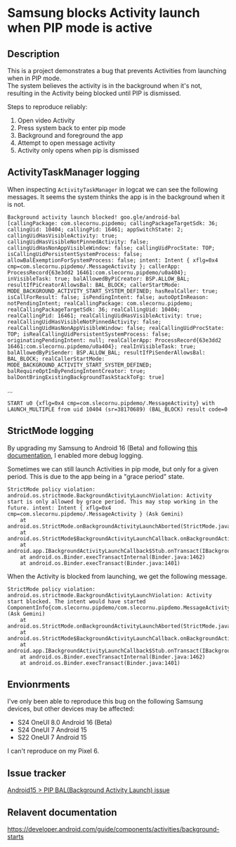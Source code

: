 # Samsung blocks Activity launch when PIP mode is active

## Description
This is a project demonstrates a bug that prevents Activities from launching when in PIP mode.  
The system believes the activity is in the background when it's not, resulting in the Activity being blocked until PIP is dismissed.

Steps to reproduce reliably:
1. Open video Activity
2. Press system back to enter pip mode
3. Background and foreground the app
4. Attempt to open message activity 
5. Activity only opens when pip is dismissed


## ActivityTaskManager logging
When inspecting `ActivityTaskManager` in logcat we can see the following messages. It seems the system thinks the app is in the background when it is not.

```
Background activity launch blocked! goo.gle/android-bal [callingPackage: com.slecornu.pipdemo; callingPackageTargetSdk: 36; callingUid: 10404; callingPid: 16461; appSwitchState: 2; callingUidHasVisibleActivity: true; callingUidHasVisibleNotPinnedActivity: false; callingUidHasNonAppVisibleWindow: false; callingUidProcState: TOP; isCallingUidPersistentSystemProcess: false; allowBalExemptionForSystemProcess: false; intent: Intent { xflg=0x4 cmp=com.slecornu.pipdemo/.MessageActivity }; callerApp: ProcessRecord{63e3dd2 16461:com.slecornu.pipdemo/u0a404}; inVisibleTask: true; balAllowedByPiCreator: BSP.ALLOW_BAL; resultIfPiCreatorAllowsBal: BAL_BLOCK; callerStartMode: MODE_BACKGROUND_ACTIVITY_START_SYSTEM_DEFINED; hasRealCaller: true; isCallForResult: false; isPendingIntent: false; autoOptInReason: notPendingIntent; realCallingPackage: com.slecornu.pipdemo; realCallingPackageTargetSdk: 36; realCallingUid: 10404; realCallingPid: 16461; realCallingUidHasVisibleActivity: true; realCallingUidHasVisibleNotPinnedActivity: false; realCallingUidHasNonAppVisibleWindow: false; realCallingUidProcState: TOP; isRealCallingUidPersistentSystemProcess: false; originatingPendingIntent: null; realCallerApp: ProcessRecord{63e3dd2 16461:com.slecornu.pipdemo/u0a404}; realInVisibleTask: true; balAllowedByPiSender: BSP.ALLOW_BAL; resultIfPiSenderAllowsBal: BAL_BLOCK; realCallerStartMode: MODE_BACKGROUND_ACTIVITY_START_SYSTEM_DEFINED; balRequireOptInByPendingIntentCreator: true; balDontBringExistingBackgroundTaskStackToFg: true]
```
...
```
START u0 {xflg=0x4 cmp=com.slecornu.pipdemo/.MessageActivity} with LAUNCH_MULTIPLE from uid 10404 (sr=38170689) (BAL_BLOCK) result code=0
```


## StrictMode logging
By upgrading my Samsung to Android 16 (Beta) and following [this documentation](https://developer.android.com/guide/components/activities/background-starts#strict-mode), I enabled more debug logging.

Sometimes we can still launch Activities in pip mode, but only for a given period. This is due to the app being in a "grace period" state.
```
StrictMode policy violation: android.os.strictmode.BackgroundActivityLaunchViolation: Activity start is only allowed by grace period. This may stop working in the future. intent: Intent { xflg=0x4 cmp=com.slecornu.pipdemo/.MessageActivity } (Ask Gemini)
    at android.os.StrictMode.onBackgroundActivityLaunchAborted(StrictMode.java:2481)
    at android.os.StrictMode$BackgroundActivityLaunchCallback.onBackgroundActivityLaunchAborted(StrictMode.java:2228)
    at android.app.IBackgroundActivityLaunchCallback$Stub.onTransact(IBackgroundActivityLaunchCallback.java:92)
    at android.os.Binder.execTransactInternal(Binder.java:1462)
    at android.os.Binder.execTransact(Binder.java:1401)
```

When the Activity is blocked from launching, we get the following message.
```
StrictMode policy violation: android.os.strictmode.BackgroundActivityLaunchViolation: Activity start blocked. The intent would have started ComponentInfo{com.slecornu.pipdemo/com.slecornu.pipdemo.MessageActivity} (Ask Gemini)
    at android.os.StrictMode.onBackgroundActivityLaunchAborted(StrictMode.java:2481)
    at android.os.StrictMode$BackgroundActivityLaunchCallback.onBackgroundActivityLaunchAborted(StrictMode.java:2228)
    at android.app.IBackgroundActivityLaunchCallback$Stub.onTransact(IBackgroundActivityLaunchCallback.java:92)
    at android.os.Binder.execTransactInternal(Binder.java:1462)
    at android.os.Binder.execTransact(Binder.java:1401)
```


## Envionrments
I've only been able to reproduce this bug on the following Samsung devices, but other devices may be affected:
- S24 OneUI 8.0 Android 16 (Beta)
- S24 OneUI 7 Android 15
- S22 OneUI 7 Android 15

I can't reproduce on my Pixel 6.

## Issue tracker
[Android15 > PIP BAL(Background Activity Launch) issue](https://issuetracker.google.com/issues/444980490)

## Relavent documentation
https://developer.android.com/guide/components/activities/background-starts